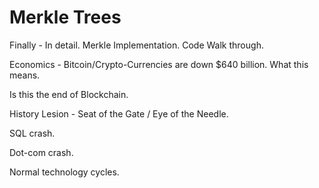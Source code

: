 Merkle Trees
=======================

Finally - In detail.  Merkle Implementation.  Code Walk through.

Economics - Bitcoin/Crypto-Currencies are down $640 billion.   What this means.

Is this the end of Blockchain.

History Lesion  -  Seat of the Gate / Eye of the Needle.

SQL crash.

Dot-com crash.

Normal technology cycles.







